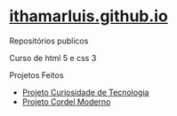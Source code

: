 # <a href ="https://ithamarluis.github.io/">ithamarluis.github.io</a>
 Repositórios publicos

 Curso de html 5 e css 3


<p>Projetos Feitos</p>

 * <a href="https://ithamarluis.github.io/html-css/desafios/d010-meu/index.html" target="_blank"> Projeto Curiosidade de Tecnologia </a>
 * <a href="https://ithamarluis.github.io/html-css/desafios/d012/index.html" target="_blank"> Projeto Cordel Moderno </a>





